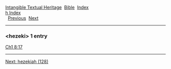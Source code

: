 [Intangible Textual Heritage](../../index)  [Bible](../index) 
[Index](index)   
[h Index](_h_)  
  [Previous](c05437)  [Next](c05439) 

------------------------------------------------------------------------

### &lt;hezeki&gt; 1 entry

[Ch1 8:17](../kjv/ch1008.htm#017)  

------------------------------------------------------------------------

[Next: hezekiah (128)](c05439)

